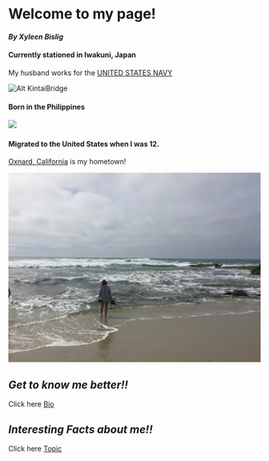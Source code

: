 # Welcome to my page!
#### *By Xyleen Bislig*



#### Currently stationed in Iwakuni, Japan

My husband works for the [UNITED STATES NAVY](https://www.navy.mil)


![Alt KintaiBridge](fullsizeoutput_1163.jpeg)

#### Born in the Philippines

![](GOPR0649.JPG)

#### Migrated to the United States when I was 12. 

[Oxnard, California](https://visitoxnard.com) is my hometown! 

![](IMG_5443.JPG)

## *Get to know me better!!*

Click here [Bio](xhaixhai.github.io/bio)

## *Interesting Facts about me!!*

Click here [Topic](xhaixhai.github.io/topic)
